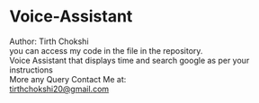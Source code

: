 # Voice-Assistant
Author: Tirth Chokshi
<br>
you can access my code in the file in the repository.
<br>
Voice Assistant that displays time and search google as per your instructions
<br>
More any Query Contact Me at:
<br>
tirthchokshi20@gmail.com
